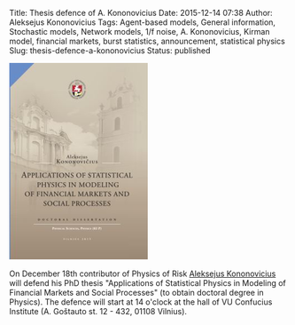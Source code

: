Title: Thesis defence of A. Kononovicius
Date: 2015-12-14 07:38
Author: Aleksejus Kononovicius
Tags: Agent-based models, General information, Stochastic models, Network models, 1/f noise, A. Kononovicius, Kirman model, financial markets, burst statistics, announcement, statistical physics
Slug: thesis-defence-a-kononovicius
Status: published

![kononovicius disertation](/uploads/2015/11/kononovicius-disertacija.jpg)

On December 18th contributor of Physics of Risk [Aleksejus Kononovicius](http://konononovicius.lt) will defend his PhD thesis "Applications of Statistical Physics in Modeling of Financial Markets and Social Processes" (to obtain doctoral degree in Physics). The defence will start at 14 o'clock at the hall of VU Confucius Institute (A. Goštauto st. 12 - 432, 01108 Vilnius).
